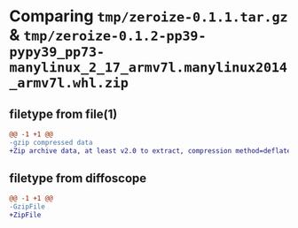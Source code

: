 # Comparing `tmp/zeroize-0.1.1.tar.gz` & `tmp/zeroize-0.1.2-pp39-pypy39_pp73-manylinux_2_17_armv7l.manylinux2014_armv7l.whl.zip`

## filetype from file(1)

```diff
@@ -1 +1 @@
-gzip compressed data
+Zip archive data, at least v2.0 to extract, compression method=deflate
```

## filetype from diffoscope

```diff
@@ -1 +1 @@
-GzipFile
+ZipFile
```


